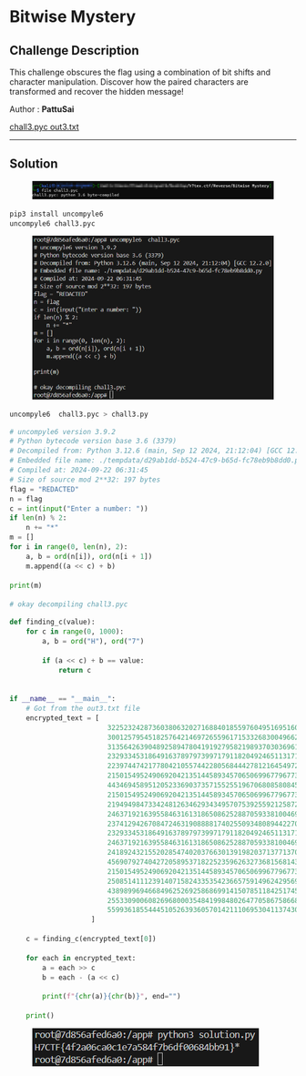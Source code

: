 # Bitwise Mystery

## Challenge Description

This challenge obscures the flag using a combination of bit shifts and character manipulation. Discover how the paired characters are transformed and recover the hidden message!

Author : **PattuSai**

[ chall3.pyc](https://ctf.h7tex.com/files/f906c2734340c6d64d9272e928c3577e/chall3.pyc?token=eyJ1c2VyX2lkIjoxMzU4LCJ0ZWFtX2lkIjo2NDQsImZpbGVfaWQiOjMyfQ.ZvjZJg.SbynMgp-tCce6XJM1fWmkt854tA)[ out3.txt](https://ctf.h7tex.com/files/2e1d5192a99a6e7155f4e588184e09d0/out3.txt?token=eyJ1c2VyX2lkIjoxMzU4LCJ0ZWFtX2lkIjo2NDQsImZpbGVfaWQiOjMzfQ.ZvjZJg.LYYQzBtkAY6PbfgSzhtt-mygvXs)

***

## Solution

<figure><img src="../../../.gitbook/assets/image (120).png" alt=""><figcaption></figcaption></figure>

```bash
pip3 install uncompyle6
uncompyle6 chall3.pyc
```



<figure><img src="../../../.gitbook/assets/image.png" alt=""><figcaption></figcaption></figure>

```bash
uncompyle6  chall3.pyc > chall3.py
```



```python
# uncompyle6 version 3.9.2
# Python bytecode version base 3.6 (3379)
# Decompiled from: Python 3.12.6 (main, Sep 12 2024, 21:12:04) [GCC 12.2.0]
# Embedded file name: ./tempdata/d29ab1dd-b524-47c9-b65d-fc78eb9b8dd0.py
# Compiled at: 2024-09-22 06:31:45
# Size of source mod 2**32: 197 bytes
flag = "REDACTED"
n = flag
c = int(input("Enter a number: "))
if len(n) % 2:
    n += "*"
m = []
for i in range(0, len(n), 2):
    a, b = ord(n[i]), ord(n[i + 1])
    m.append((a << c) + b)

print(m)

# okay decompiling chall3.pyc

```



```python
def finding_c(value):
    for c in range(0, 1000):
        a, b = ord("H"), ord("7")
    
        if (a << c) + b == value:
            return c


if __name__ == "__main__":
    # Got from the out3.txt file
    encrypted_text = [
                        322523242873603806320271688401855976049516951601789533025598430538786029449943176134846359031111424671799, 
                        300125795451825764214697265596171533268300496629443037676598539529148110738141566681037584098395353514068, 
                        313564263904892589478041919279582198937030369612850934885998474134930861965222532353322849058024996208763, 
                        232933453186491637897973997179118204924651131712403551629598866500234354602736738319611259300247140040806, 
                        223974474217780421055744228056844427812164549723464953489998910096379187118016094538087749327160711577697, 
                        215015495249069204213514458934570650699677967734526355350398953692524019633295450756564239354074283114550, 
                        443469458951205233690373571552551967068085808452460607910197841990830790493671867185413743667778208923745, 
                        215015495249069204213514458934570650699677967734526355350398953692524019633295450756564239354074283114595, 
                        219494984733424812634629343495707539255921258728995654420198931894451603375655772647325994340617497346149, 
                        246371921639558463161318650862528870593381004695811448838998801106017105829817703991896524259876782735457, 
                        237412942670847246319088881740255093480894422706872850699398844702161938345097060210373014286790354272312, 
                        232933453186491637897973997179118204924651131712403551629598866500234354602736738319611259300247140040806, 
                        246371921639558463161318650862528870593381004695811448838998801106017105829817703991896524259876782735458, 
                        241892432155202854740203766301391982037137713701342149769198822904089522087457382101134769273333568503908, 
                        456907927404272058953718225235962632736815681435868505119597776596613541720752832857699008627407851618352, 
                        215015495249069204213514458934570650699677967734526355350398953692524019633295450756564239354074283114550, 
                        250851411123914071582433535423665759149624295690280747908798779307944689572178025882658279246419996966964, 
                        438989969466849625269258686991415078511842517457991308840397863788903206751311545294651988681234994692194, 
                        255330900608269680003548419984802647705867586684750046978598757509872273314538347773420034232963211198513, 
                        559936185544451052639360570142111069530411374308662383724997275240947967795040236345219373317901778944042
                    ]

    c = finding_c(encrypted_text[0])

    for each in encrypted_text:
        a = each >> c
        b = each - (a << c)

        print(f"{chr(a)}{chr(b)}", end="")

    print()
```



<figure><img src="../../../.gitbook/assets/image 1.png" alt=""><figcaption></figcaption></figure>
